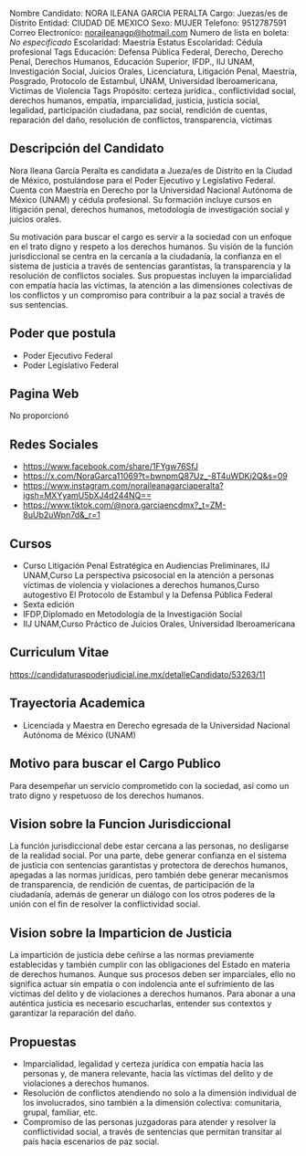 Nombre Candidato: NORA ILEANA GARCIA PERALTA
Cargo: Juezas/es de Distrito
Entidad: CIUDAD DE MEXICO
Sexo: MUJER
Telefono: 9512787591
Correo Electronico: noraileanagp@hotmail.com
Numero de lista en boleta: *No especificado*
Escolaridad: Maestría
Estatus Escolaridad: Cédula profesional
Tags Educación: Defensa Pública Federal, Derecho, Derecho Penal, Derechos Humanos, Educación Superior, IFDP., IIJ UNAM, Investigación Social, Juicios Orales, Licenciatura, Litigación Penal, Maestría, Posgrado, Protocolo de Estambul, UNAM, Universidad Iberoamericana, Victimas de Violencia
Tags Propósito: certeza jurídica., conflictividad social, derechos humanos, empatía, imparcialidad, justicia, justicia social, legalidad, participación ciudadana, paz social, rendición de cuentas, reparación del daño, resolución de conflictos, transparencia, víctimas


## Descripción del Candidato 

Nora Ileana García Peralta es candidata a Jueza/es de Distrito en la Ciudad de México, postulándose para el Poder Ejecutivo y Legislativo Federal. Cuenta con Maestría en Derecho por la Universidad Nacional Autónoma de México (UNAM) y cédula profesional. Su formación incluye cursos en litigación penal, derechos humanos, metodología de investigación social y juicios orales.

Su motivación para buscar el cargo es servir a la sociedad con un enfoque en el trato digno y respeto a los derechos humanos.  Su visión de la función jurisdiccional se centra en la cercanía a la ciudadanía, la confianza en el sistema de justicia a través de sentencias garantistas, la transparencia y la resolución de conflictos sociales.  Sus propuestas incluyen la imparcialidad con empatía hacia las víctimas, la atención a las dimensiones colectivas de los conflictos y un compromiso para contribuir a la paz social a través de sus sentencias.


## Poder que postula

- Poder Ejecutivo Federal
- Poder Legislativo Federal


## Pagina Web

No proporcionó


## Redes Sociales

- https://www.facebook.com/share/1FYgw76SfJ
- https://x.com/NoraGarca11069?t=bwnpmQ87Uz_-8T4uWDKi2Q&s=09
- https://www.instagram.com/noraileanagarciaperalta?igsh=MXYyamU5bXJ4d244NQ==
- https://www.tiktok.com/@nora.garciaencdmx?_t=ZM-8uUb2uWpn7d&_r=1


## Cursos

- Curso Litigación Penal Estratégica en Audiencias Preliminares, IIJ UNAM,Curso La perspectiva psicosocial en la atención a personas víctimas de violencia y violaciones a derechos humanos,Curso autogestivo El Protocolo de Estambul y la Defensa Pública Federal
- Sexta edición
- IFDP,Diplomado en Metodología de la Investigación Social
- IIJ UNAM,Curso Práctico de Juicios Orales, Universidad Iberoamericana


## Curriculum Vitae

https://candidaturaspoderjudicial.ine.mx/detalleCandidato/53263/11


## Trayectoria Academica

- Licenciada y Maestra en Derecho egresada de la Universidad Nacional Autónoma de México (UNAM)


## Motivo para buscar el Cargo Publico

Para desempeñar un servicio comprometido con la sociedad, así como un trato digno y respetuoso de los derechos humanos.


## Vision sobre la Funcion Jurisdiccional

La función jurisdiccional debe estar cercana a las personas, no desligarse de la realidad social. Por una parte, debe generar confianza en el sistema de justicia con sentencias garantistas y protectora de derechos humanos, apegadas a las normas jurídicas, pero también debe generar mecanismos de transparencia, de rendición de cuentas, de participación de la ciudadanía, además de generar un diálogo con los otros poderes de la unión con el fin de resolver la conflictividad social.


## Vision sobre la Imparticion de Justicia

La impartición de justicia debe ceñirse a las normas previamente establecidas y también cumplir con las obligaciones del Estado en materia de derechos humanos. Aunque sus procesos deben ser imparciales, ello no significa actuar sin empatía o con indolencia ante el sufrimiento de las víctimas del delito y de violaciones a derechos humanos. Para abonar a una auténtica justicia es necesario escucharlas, entender sus contextos y garantizar la reparación del daño.


## Propuestas

- Imparcialidad, legalidad y certeza jurídica con empatía hacia las personas y, de manera relevante, hacia las víctimas del delito y de violaciones a derechos humanos.
- Resolución de conflictos atendiendo no solo a la dimensión individual de los involucrados, sino también a la dimensión colectiva: comunitaria, grupal, familiar, etc.
- Compromiso de las personas juzgadoras para atender y resolver la conflictividad social, a través de sentencias que permitan transitar al país hacia escenarios de paz social.

